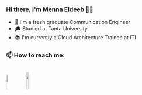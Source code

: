 ### Hi there, I'm Menna Eldeeb 👋🏻
- 📡 I'm a fresh graduate Communication Engineer
- 🎓 Studied at Tanta University
- 📚 I'm currently a Cloud Architecture Trainee at ITI

### 📫 How to reach me:
[<img src="https://user-images.githubusercontent.com/104472865/219957099-1e52c4dd-deb3-4370-9bb2-fa80f9bcaf15.png" width=10% height=10%>](https://www.linkedin.com/in/menna-eldeeb-a25756219)
[<img src="https://user-images.githubusercontent.com/104472865/219957867-7def4e2d-dd34-4321-8892-2681a64b73b5.png" width=11% height=11%>](https://www.gmail.com/in/mennaaldeeb1)
---
<!--
**Menna-Eldeeb/Menna-Eldeeb** is a ✨ _special_ ✨ repository because its `README.md` (this file) appears on your GitHub profile.

Here are some ideas to get you started:
 
-->
